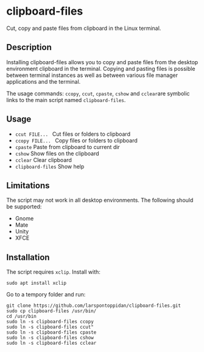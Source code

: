 # clipboard-files
Cut, copy and paste files from clipboard in the Linux terminal.

## Description
Installing clipboard-files allows you to copy and paste files from the desktop environment clipboard in the terminal. Copying and pasting files is possible between terminal instances as well as between various file manager applications and the terminal.

The usage commands: `ccopy`, `ccut`, `cpaste`, `cshow` and `cclear`are symbolic links to the main script named `clipboard-files`.

## Usage

- `ccut FILE... ` Cut files or folders to clipboard
- `ccopy FILE... ` Copy files or folders to clipboard
- `cpaste` Paste from clipboard to current dir
- `cshow` Show files on the clipboard
- `cclear` Clear clipboard
- `clipboard-files` Show help

## Limitations

The script may not work in all desktop environments. The following should be supported:

- Gnome
- Mate
- Unity
- XFCE

## Installation

The script requires `xclip`. Install with:
```text
sudo apt install xclip
```

Go to a tempory folder and run:
```text
git clone https://github.com/larspontoppidan/clipboard-files.git
sudo cp clipboard-files /usr/bin/
cd /usr/bin
sudo ln -s clipboard-files ccopy
sudo ln -s clipboard-files ccut"
sudo ln -s clipboard-files cpaste
sudo ln -s clipboard-files cshow
sudo ln -s clipboard-files cclear
```
